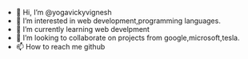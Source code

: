 - 👋 Hi, I’m @yogavickyvignesh
- 👀 I’m interested in web development,programming languages.
- 🌱 I’m currently learning web develpment
- 💞️ I’m looking to collaborate on projects from google,microsoft,tesla.
- 📫 How to reach me github

<!---
yogavickyvignesh/yogavickyvignesh is a ✨ special ✨ repository because its `README.md` (this file) appears on your GitHub profile.
You can click the Preview link to take a look at your changes.
--->
